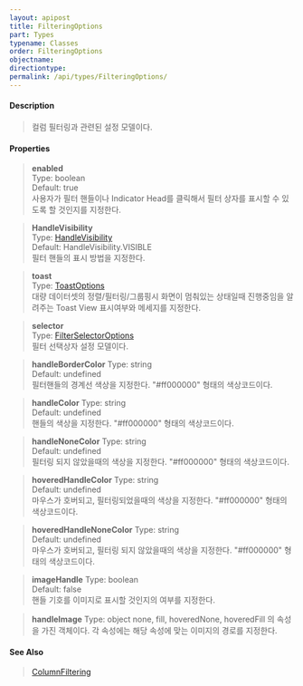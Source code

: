 ```yaml
---
layout: apipost
title: FilteringOptions
part: Types
typename: Classes
order: FilteringOptions
objectname: 
directiontype: 
permalink: /api/types/FilteringOptions/
---
```


#### Description

> 컬럼 필터링과 관련된 설정 모델이다.

#### Properties

> **enabled**  
> Type: boolean  
> Default: true  
> 사용자가 필터 핸들이나 Indicator Head를 클릭해서 필터 상자를 표시할 수 있도록 할 것인지를 지정한다.  

> **HandleVisibility**  
> Type: [HandleVisibility](/api/types/HandleVisibility/)  
> Default: HandleVisibility.VISIBLE  
> 필터 핸들의 표시 방법을 지정한다.  

> **toast**  
> Type: [ToastOptions](/api/types/ToastOptions/)  
> 대량 데이터셋의 정렬/필터링/그룹핑시 화면이 멈춰있는 상태일때 진행중임을 알려주는 Toast View 표시여부와 메세지를 지정한다.  

> **selector**  
> Type: [FilterSelectorOptions](/api/types/FilterSelectorOptions/)  
> 필터 선택상자 설정 모델이다.  

> **handleBorderColor**
> Type: string  
> Default: undefined  
> 필터핸들의 경계선 색상을 지정한다. "#ff000000" 형태의 색상코드이다. 

> **handleColor**
> Type: string  
> Default: undefined  
> 핸들의 색상을 지정한다. "#ff000000" 형태의 색상코드이다.  

> **handleNoneColor**
> Type: string  
> Default: undefined  
> 필터링 되지 않았을때의 색상을 지정한다. "#ff000000" 형태의 색상코드이다.  

> **hoveredHandleColor**
> Type: string  
> Default: undefined  
> 마우스가 호버되고, 필터링되었을때의 색상을 지정한다. "#ff000000" 형태의 색상코드이다.  

> **hoveredHandleNoneColor**
> Type: string  
> Default: undefined  
> 마우스가 호버되고, 필터링 되지 않았을때의 색상을 지정한다. "#ff000000" 형태의 색상코드이다.  

> **imageHandle**
> Type: boolean  
> Default: false  
> 핸들 기호를 이미지로 표시할 것인지의 여부를 지정한다.  

> **handleImage**
> Type: object
> none, fill, hoveredNone, hoveredFill 의 속성을 가진 객체이다. 각 속성에는 해당 속성에 맞는 이미지의 경로를 지정한다.  

#### See Also

> [ColumnFiltering](http://demo.realgrid.net/Demo/ColumnFiltering)
